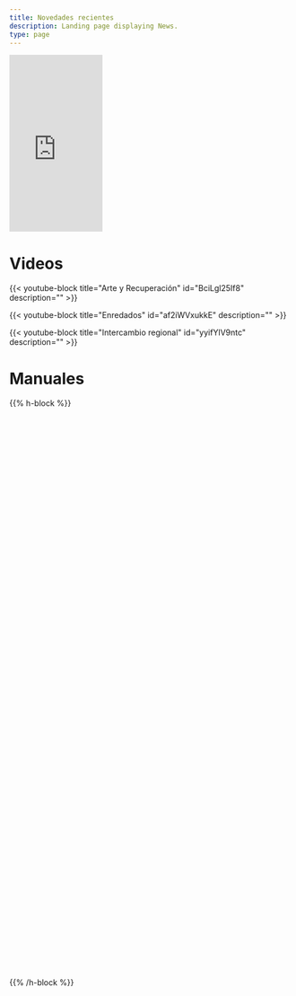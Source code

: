 ```yaml
---
title: Novedades recientes
description: Landing page displaying News.
type: page
---
```

<iframe width="33%" height="315" src="https://www.youtube.com/embed/live_stream?channel=UCUrQHyN7dZI2G5zMmn9vVsA" frameborder="0" allowfullscreen></iframe>

# Videos

{{< youtube-block title="Arte y Recuperación" id="BciLgl25If8" description="" >}}

{{< youtube-block title="Enredados" id="af2iWVxukkE" description="" >}}

{{< youtube-block title="Intercambio regional" id="yyifYlV9ntc" description="" >}}

# Manuales

{{% h-block %}}<div data-configid="25900136/59827752" style="width:100%; height:259px;" class="issuuembed"></div> <script type="text/javascript" src="//e.issuu.com/embed.js" async="true"></script>  <div data-configid="25900136/62164425" style="width:525px; height:742px;" class="issuuembed"></div>  <script type="text/javascript" src="//e.issuu.com/embed.js" async="true"></script>{{% /h-block %}}
